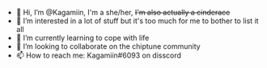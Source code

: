 - 👋 Hi, I’m @Kagamiin, I'm a she/her, ~~I'm also actually a cinderace~~
- 👀 I’m interested in a lot of stuff but it's too much for me to bother to list it all
- 🌱 I’m currently learning to cope with life
- 💞️ I’m looking to collaborate on the chiptune community
- 📫 How to reach me: Kagamiin#6093 on disscord

<!---
Kagamiin/Kagamiin is a ✨ special ✨ repository because its `README.md` (this file) appears on your GitHub profile.
You can click the Preview link to take a look at your changes.
--->
